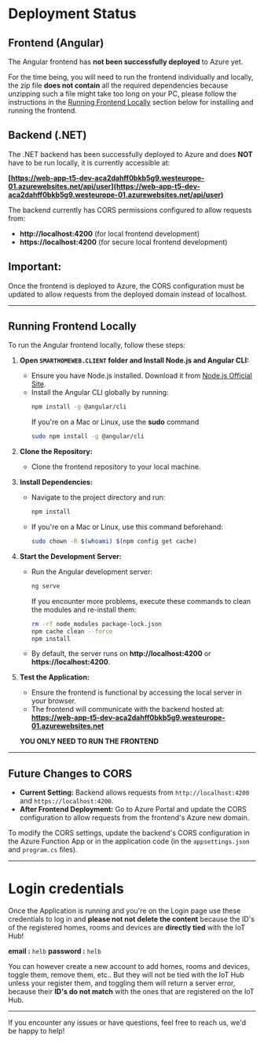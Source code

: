 # Deployment Status

## Frontend (Angular)
The Angular frontend has **not been successfully deployed** to Azure yet. 

For the time being, you will need to run the frontend individually and locally, the zip file **does not contain** all the required dependencies because unzipping such a file might take too long on your PC, please follow the instructions in the [Running Frontend Locally](#running-frontend-locally) section below for installing and running the frontend.



## Backend (.NET)
The .NET backend has been successfully deployed to Azure and does **NOT** have to be run locally, it is currently accessible at:

**[https://web-app-t5-dev-aca2dahff0bkb5g9.westeurope-01.azurewebsites.net/api/user](https://web-app-t5-dev-aca2dahff0bkb5g9.westeurope-01.azurewebsites.net/api/user)**


The backend currently has CORS permissions configured to allow requests from:

- **http://localhost:4200** (for local frontend development)
- **https://localhost:4200** (for secure local frontend development)

## Important:
Once the frontend is deployed to Azure, the CORS configuration must be updated to allow requests from the deployed domain instead of localhost.

---

## Running Frontend Locally

To run the Angular frontend locally, follow these steps:

1. **Open `SMARTHOMEWEB.CLIENT` folder and Install Node.js and Angular CLI:**
   - Ensure you have Node.js installed. Download it from [Node.js Official Site](https://nodejs.org).
   - Install the Angular CLI globally by running:
     ```bash
     npm install -g @angular/cli
     ```
      If you're on a Mac or Linux, use the **sudo** command
      ```bash
      sudo npm install -g @angular/cli
      ```

2. **Clone the Repository:**
   - Clone the frontend repository to your local machine.

3. **Install Dependencies:**
   - Navigate to the project directory and run:
     ```bash
     npm install
     ```
   - If you're on a Mac or Linux, use this command beforehand:
      ``` bash
      sudo chown -R $(whoami) $(npm config get cache)
      ```

4. **Start the Development Server:**
   - Run the Angular development server:
     ```bash
     ng serve
     ```

      If you encounter more problems, execute these commands to clean the modules and re-install them:
      ``` bash
      rm -rf node_modules package-lock.json
      npm cache clean --force
      npm install
      ```

   - By default, the server runs on **http://localhost:4200** or **https://localhost:4200**.


5. **Test the Application:**
   - Ensure the frontend is functional by accessing the local server in your browser.
   - The frontend will communicate with the backend hosted at:
     **https://web-app-t5-dev-aca2dahff0bkb5g9.westeurope-01.azurewebsites.net**

   **YOU ONLY NEED TO RUN THE FRONTEND**

---

## Future Changes to CORS

- **Current Setting:** Backend allows requests from `http://localhost:4200` and `https://localhost:4200`.
- **After Frontend Deployment:** Go to Azure Portal and update the CORS configuration to allow requests from the frontend's Azure new domain.

To modify the CORS settings, update the backend's CORS configuration in the Azure Function App or in the application code (in the `appsettings.json` and `program.cs` files).

---

# Login credentials

Once the Application is running and you're on the Login page use these credentials to log in and **please not not delete the content** because the ID's of the registered homes, rooms and devices are **directly tied** with the IoT Hub!

**email :**       `helb`
**password :**    `helb`

You can however create a new account to add homes, rooms and devices, toggle them, remove them, etc.. But they will not be tied with the IoT Hub unless your register them, and toggling them will return a server error, because their **ID's do not match** with the ones that are registered on the IoT Hub.

---

If you encounter any issues or have questions, feel free to reach us, we'd be happy to help!
